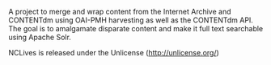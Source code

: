 A project to merge and wrap content from the Internet Archive and CONTENTdm using OAI-PMH harvesting as well as the CONTENTdm API.  The goal is to amalgamate disparate content and make it full text searchable using Apache Solr.

NCLives is released under the Unlicense (http://unlicense.org/)